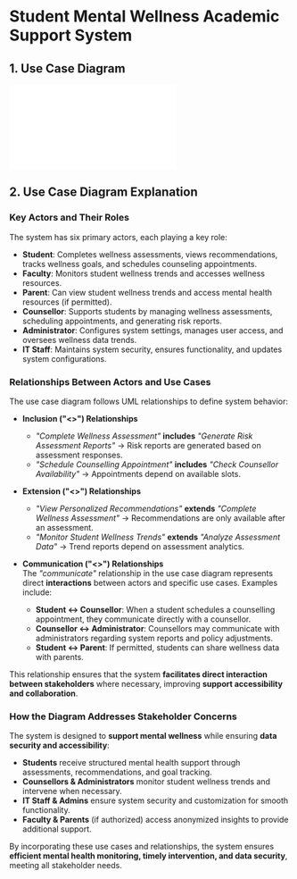 # Student Mental Wellness Academic Support System  

## 1. Use Case Diagram  

![Use Case Diagram](file:///C:/Users/Ncumisa/Downloads/system%20use%20case%20diagram.drawio.pdf)  

## 2. Use Case Diagram Explanation  

### Key Actors and Their Roles  
The system has six primary actors, each playing a key role:  

- **Student**: Completes wellness assessments, views recommendations, tracks wellness goals, and schedules counseling appointments.  
- **Faculty**: Monitors student wellness trends and accesses wellness resources.  
- **Parent**: Can view student wellness trends and access mental health resources (if permitted).  
- **Counsellor**: Supports students by managing wellness assessments, scheduling appointments, and generating risk reports.  
- **Administrator**: Configures system settings, manages user access, and oversees wellness data trends.  
- **IT Staff**: Maintains system security, ensures functionality, and updates system configurations.  

### Relationships Between Actors and Use Cases  

The use case diagram follows UML relationships to define system behavior:  

- **Inclusion ("<<include>>") Relationships**  
  - *"Complete Wellness Assessment"* **includes** *"Generate Risk Assessment Reports"* → Risk reports are generated based on assessment responses.  
  - *"Schedule Counselling Appointment"* **includes** *"Check Counsellor Availability"* → Appointments depend on available slots.  

- **Extension ("<<extend>>") Relationships**  
  - *"View Personalized Recommendations"* **extends** *"Complete Wellness Assessment"* → Recommendations are only available after an assessment.  
  - *"Monitor Student Wellness Trends"* **extends** *"Analyze Assessment Data"* → Trend reports depend on assessment analytics.  

- **Communication ("<<communicate>>") Relationships**  
  The *"communicate"* relationship in the use case diagram represents direct **interactions** between actors and specific use cases. Examples include:  
  - **Student ↔ Counsellor**: When a student schedules a counselling appointment, they communicate directly with a counsellor.  
  - **Counsellor ↔ Administrator**: Counsellors may communicate with administrators regarding system reports and policy adjustments.  
  - **Student ↔ Parent**: If permitted, students can share wellness data with parents.  

This relationship ensures that the system **facilitates direct interaction between stakeholders** where necessary, improving **support accessibility and collaboration**.  

### How the Diagram Addresses Stakeholder Concerns  
The system is designed to **support mental wellness** while ensuring **data security and accessibility**:  

- **Students** receive structured mental health support through assessments, recommendations, and goal tracking.  
- **Counsellors & Administrators** monitor student wellness trends and intervene when necessary.  
- **IT Staff & Admins** ensure system security and customization for smooth functionality.  
- **Faculty & Parents** (if authorized) access anonymized insights to provide additional support.  

By incorporating these use cases and relationships, the system ensures **efficient mental health monitoring, timely intervention, and data security**, meeting all stakeholder needs.  

    
  
